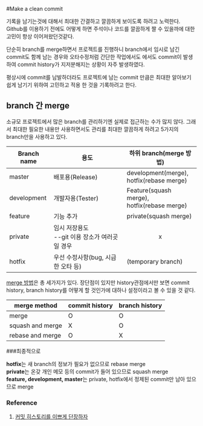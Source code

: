 #Make a clean commit

기록을 남기는것에 대해서 최대한 간결하고 깔끔하게 보이도록 하려고 노력한다.
Github를 이용하기 전에도 어떻게 하면 주석이나 코드를 깔끔하게 짤 수 있을까에 대한 고민이 항상 이어져왔던것같다.   

단순히 branch를 merge하면서 프로젝트를 진행하니 branch에서 임시로 남긴 commit도 함께 남는 경우와 오타수정처럼 간단한 작업에서도 에서도 commit이 발생하여 commit history가 지저분해지는 상황이 자주 발생하였다.

평상시에 commit를 남발하더라도 프로젝트에 남는 commit 만큼은 최대한 알아보기 쉽게 남기기 위하여 고민하고 적용 한 것을 기록하려고 한다.


## branch 간 merge  

소규모 프로젝트에서 많은 branch를 관리하기엔 실제로 접근하는 수가 많지 않다.
그래서 최대한 필요한 내용만 사용하면서도 관리를 최대한 깔끔하게 하려고 5가지의 branch만을 사용하고 있다.

| Branch name | 용도 | 하위 branch(merge 방법) |
|------------|------|-----------|    
| master | 배포용(Release) |  development(merge),<br> hotfix(rebase merge) |
| development | 개발자용(Tester) | Feature(squash merge),<br> hotfix(rebase merge) |  
| feature | 기능 추가 | private(squash merge) |
| private | 임시 저장용도<br> --git 이용 장소가 여러곳일 경우 | <center>x</center>|
| hotfix | 우선 수정사항(bug, 시급한 오타 등) | (temporary branch) |

[merge 방법](https://evan-moon.github.io/2019/08/30/commit-history-merge-strategy/)은 총 세가지가 있다.
장단점이 있지만 history관점에서만 보면 commit history, branch history를 어떻게 할 것인가에 대하나 설정이라고 볼 수 있을 것 같다.

| merge method | commit history | branch history |
|---|---|---| 
| merge | O | O |
| squash and merge | X | O |
| rebase and merge | O | X | 

###최종적으로

**hotfix**는 새 branch의 정보가 필요가 없으므로 rebase merge   
**private**는 온갖 개인 메모 등의 commit가 들어 있으므로 squash merge   
**feature, development, master**는 private, hotfix에서 정제된 commit만 남아 있으므로 merge        



### Reference
1. [커밋 히스토리를 이쁘게 단장하자](https://evan-moon.github.io/2019/08/30/commit-history-merge-strategy/)